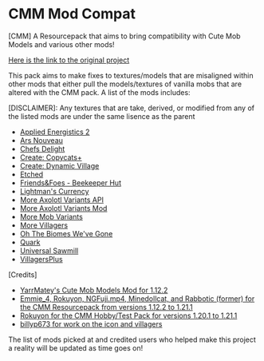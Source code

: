 # CMM Mod Compat
[CMM] A Resourcepack that aims to bring compatibility with Cute Mob Models and various other mods!

[Here is the link to the original project](https://www.curseforge.com/minecraft/texture-packs/cute-mob-models-resource-pack)

This pack aims to make fixes to textures/models that are misaligned within other mods that either pull the models/textures of vanilla mobs that are altered with the CMM pack. A list of the mods includes:

[DISCLAIMER]: Any textures that are take, derived, or modified from any of the listed mods are under the same lisence as the parent

- [Applied Energistics 2](https://www.curseforge.com/projects/223794)
- [Ars Nouveau](https://modrinth.com/mod/TKB6INcv)
- [Chefs Delight](https://www.curseforge.com/projects/832983)
- [Create: Copycats\+](https://www.curseforge.com/projects/968398)
- [Create: Dynamic Village](https://www.curseforge.com/projects/919759)
- [Etched](https://www.curseforge.com/projects/491890)
- [Friends&Foes \- Beekeeper Hut](https://www.curseforge.com/projects/711903)
- [Lightman's Currency](https://www.curseforge.com/projects/472521)
- [More Axolotl Variants API](https://www.curseforge.com/projects/709964)
- [More Axolotl Variants Mod](https://www.curseforge.com/projects/498797)
- [More Mob Variants](https://www.curseforge.com/projects/695107)
- [More Villagers](https://www.curseforge.com/projects/484954)
- [Oh The Biomes We've Gone](https://www.curseforge.com/projects/1070751)
- [Quark](https://www.curseforge.com/projects/243121)
- [Universal Sawmill](https://www.curseforge.com/projects/964817)
- [VillagersPlus](https://www.curseforge.com/projects/817272)

[Credits]

- [YarrMatey's Cute Mob Models Mod for 1.12.2](https://legacy.curseforge.com/minecraft/mc-mods/yarr-cute-mob-models-remake)
- [Emmie_4, Rokuyon, NGFuji.mp4, Minedollcat, and Rabbotic (former) for the CMM Resourcepack from versions 1.12.2 to 1.21.1](https://www.curseforge.com/minecraft/texture-packs/cute-mob-models-resource-pack)
- [Rokuyon for the CMM Hobby/Test Pack for versions 1.20.1 to 1.21.1](https://www.curseforge.com/minecraft/texture-packs/cmmrp-test-and-hobby)
- [billyp673 for work on the icon and villagers](https://twitch.tv/billyp673)

The list of mods picked at and credited users who helped make this project a reality will be updated as time goes on!
